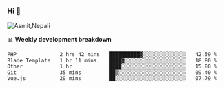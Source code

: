 ### Hi 👋

![Asmit,Nepali](http://gph.is/2d3qmhY )
<!--
**asmit99nepali/asmit99nepali** is a ✨ _special_ ✨ repository because its `README.md` (this file) appears on your GitHub profile.

Here are some ideas to get you started:

- 🔭 I’m currently working on ...
- 🌱 I’m currently learning ...
- 👯 I’m looking to collaborate on ...
- 🤔 I’m looking for help with ...
- 💬 Ask me about ...
- 📫 How to reach me: ...
- 😄 Pronouns: ...
- ⚡ Fun fact: ...
-->


📊 **Weekly development breakdown**
<!--START_SECTION:waka-->
```text
PHP              2 hrs 42 mins   ██████████▓░░░░░░░░░░░░░░   42.59 % 
Blade Template   1 hr 11 mins    ████▓░░░░░░░░░░░░░░░░░░░░   18.80 % 
Other            1 hr            ████░░░░░░░░░░░░░░░░░░░░░   15.80 % 
Git              35 mins         ██▒░░░░░░░░░░░░░░░░░░░░░░   09.40 % 
Vue.js           29 mins         ██░░░░░░░░░░░░░░░░░░░░░░░   07.79 % 
```
<!--END_SECTION:waka-->

